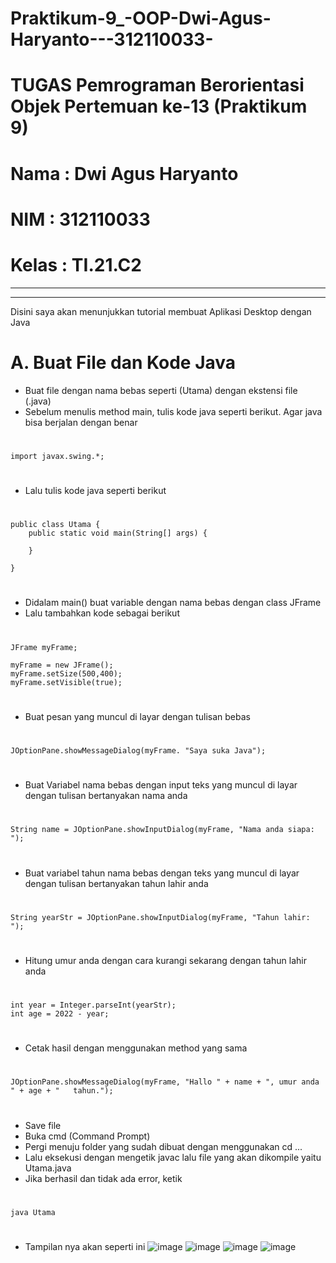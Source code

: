 # Praktikum-9_-OOP-Dwi-Agus-Haryanto---312110033-


# TUGAS Pemrograman Berorientasi Objek Pertemuan ke-13 (Praktikum 9)



# Nama : Dwi Agus Haryanto
# NIM : 312110033
# Kelas : TI.21.C2



---------------------------------------------------------------------------------------------
---------------------------------------------------------------------------------------------

Disini saya akan menunjukkan tutorial membuat Aplikasi Desktop dengan Java

# A. Buat File dan Kode Java
* Buat file dengan nama bebas seperti (Utama) dengan ekstensi file (.java)
* Sebelum menulis method main, tulis kode java seperti berikut. Agar java bisa berjalan dengan benar
#
    import javax.swing.*;
#
* Lalu tulis kode java seperti berikut
#
    public class Utama {
        public static void main(String[] args) {
    
        }

    }
#
* Didalam main() buat variable dengan nama bebas dengan class JFrame
* Lalu tambahkan kode sebagai berikut
#
    JFrame myFrame;

    myFrame = new JFrame();
    myFrame.setSize(500,400);
    myFrame.setVisible(true);
#
* Buat pesan yang muncul di layar dengan tulisan bebas
#
    JOptionPane.showMessageDialog(myFrame. "Saya suka Java");
#
* Buat Variabel nama bebas dengan input teks yang muncul di layar dengan tulisan bertanyakan nama anda
#
    String name = JOptionPane.showInputDialog(myFrame, "Nama anda siapa: ");
#
* Buat variabel tahun nama bebas dengan teks yang muncul di layar dengan tulisan bertanyakan tahun lahir anda
#
    String yearStr = JOptionPane.showInputDialog(myFrame, "Tahun lahir: ");
 #   
* Hitung umur anda dengan cara kurangi sekarang dengan tahun lahir anda
#
    int year = Integer.parseInt(yearStr);
    int age = 2022 - year;
#
* Cetak hasil dengan menggunakan method yang sama
#
    JOptionPane.showMessageDialog(myFrame, "Hallo " + name + ", umur anda " + age + "   tahun.");
#
* Save file
* Buka  cmd  (Command Prompt)
* Pergi menuju folder yang sudah dibuat dengan menggunakan cd ...
* Lalu eksekusi dengan mengetik javac lalu file yang akan dikompile yaitu Utama.java
* Jika berhasil dan tidak ada error, ketik
#
    java Utama
#
* Tampilan nya akan seperti ini
![image](https://user-images.githubusercontent.com/31887335/209434076-194202af-dcbc-4b1f-8f28-4592921841eb.png)
![image](https://user-images.githubusercontent.com/31887335/209434108-c26531e6-93ce-4be9-a054-a10df3a59fa3.png)
![image](https://user-images.githubusercontent.com/31887335/209434128-730383e4-bc3c-40ce-8978-fc0737fe6056.png)
![image](https://user-images.githubusercontent.com/31887335/209434151-af021366-a25d-4785-9ebf-d060e1a55ef7.png)



